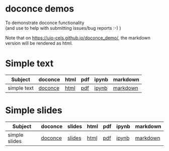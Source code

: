 # doconce demos

To demonstrate doconce functionality  
(and use to help with submitting issues/bug reports :-) )

Note that on <https://uio-cels.github.io/doconce_demo/>, the markdown version will be rendered as html.

# Simple text

|Subject|doconce|html|pdf|ipynb|markdown|
|-------|-------|----|---|-----|--------|
|simple text|[doconce](text1/text1.do.txt)|[html](text1/text1.html)|[pdf](text1/text1.pdf)|[ipynb](text1/text1.ipynb)|[markdown](text1/text1.md)|

# Simple slides

|Subject|doconce | slides|html|pdf|ipynb|markdown|
|-------|-------|-------|----|---|-----|--------|
|simple slides|[doconce](text1/text1.do.txt)|[slides](slide1/slide1.slides.html)|[html](text1/text1.html)|[pdf](text1/text1.pdf)|[ipynb](text1/text1.ipynb)|[markdown](text1/text1.md)|
